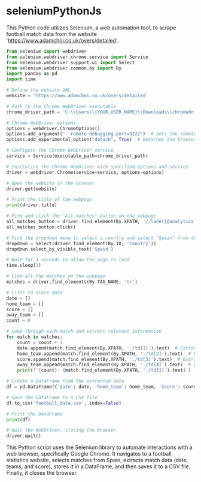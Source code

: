 # seleniumPythonJs
 This Python code utilizes Selenium, a web automation tool, to scrape football match data from the website 'https://www.adamchoi.co.uk/overs/detailed'.

```python
from selenium import webdriver
from selenium.webdriver.chrome.service import Service
from selenium.webdriver.support.ui import Select
from selenium.webdriver.common.by import By
import pandas as pd
import time

# Define the website URL
website = 'https://www.adamchoi.co.uk/overs/detailed'

# Path to the Chrome WebDriver executable
chrome_driver_path = 'C:\\Users\\{YOUR_USER_NAME}\\Downloads\\chromedriver-win64\\chromedriver-win64\\chromedriver.exe'

# Chrome WebDriver options
options = webdriver.ChromeOptions()
options.add_argument("--remote-debugging-port=9222")  # Sets the remote debugging port
options.add_experimental_option("detach", True)  # Detaches the browser session

# Configure the Chrome WebDriver service
service = Service(executable_path=chrome_driver_path)

# Initialize the Chrome WebDriver with specified options and service
driver = webdriver.Chrome(service=service, options=options)

# Open the website in the browser
driver.get(website)

# Print the title of the webpage
print(driver.title)

# Find and click the "All matches" button on the webpage
all_matches_button = driver.find_element(By.XPATH, '//label[@analytics-event="All matches"]')
all_matches_button.click()

# Find the dropdown menu to select a country and select "Spain" from the dropdown
dropdown = Select(driver.find_element(By.ID, 'country'))
dropdown.select_by_visible_text('Spain')

# Wait for 3 seconds to allow the page to load
time.sleep(3)

# Find all the matches on the webpage
matches = driver.find_elements(By.TAG_NAME, 'tr')

# Lists to store data
date = []
home_team = []
score = []
away_team = []
count = 0

# Loop through each match and extract relevant information
for match in matches:
    count = count + 1
    date.append(match.find_element(By.XPATH, './td[1]').text)  # Extract date of the match
    home_team.append(match.find_element(By.XPATH, './td[2]').text)  # Extract home team
    score.append(match.find_element(By.XPATH, './td[3]').text)  # Extract match score
    away_team.append(match.find_element(By.XPATH, './td[4]').text)  # Extract away team
    print(f'{count}: {match.find_element(By.XPATH, './td[2]').text}')  # Print home team name

# Create a DataFrame from the extracted data
df = pd.DataFrame({'date': date, 'home_team': home_team, 'score': score, 'away_team': away_team})

# Save the DataFrame to a CSV file
df.to_csv('football_data.csv', index=False)

# Print the DataFrame
print(df)

# Quit the WebDriver, closing the browser
driver.quit()
```

This Python script uses the Selenium library to automate interactions with a web browser, specifically Google Chrome. It navigates to a football statistics website, selects matches from Spain, extracts match data (date, teams, and score), stores it in a DataFrame, and then saves it to a CSV file. Finally, it closes the browser.
